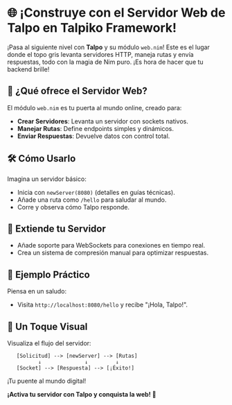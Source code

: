 # 🌐 ¡Construye con el Servidor Web de Talpo en Talpiko Framework!

¡Pasa al siguiente nivel con **Talpo** y su módulo `web.nim`! Este es el lugar donde el topo gris levanta servidores HTTP, maneja rutas y envía respuestas, todo con la magia de Nim puro. ¡Es hora de hacer que tu backend brille!

## 🚀 ¿Qué ofrece el Servidor Web?
El módulo `web.nim` es tu puerta al mundo online, creado para:
- **Crear Servidores**: Levanta un servidor con sockets nativos.
- **Manejar Rutas**: Define endpoints simples y dinámicos.
- **Enviar Respuestas**: Devuelve datos con control total.

## 🛠️ Cómo Usarlo
Imagina un servidor básico:
- Inicia con `newServer(8080)` (detalles en guías técnicas).
- Añade una ruta como `/hello` para saludar al mundo.
- Corre y observa cómo Talpo responde.

## 🌱 Extiende tu Servidor
- Añade soporte para WebSockets para conexiones en tiempo real.
- Crea un sistema de compresión manual para optimizar respuestas.

## 🎉 Ejemplo Práctico
Piensa en un saludo:
- Visita `http://localhost:8080/hello` y recibe "¡Hola, Talpo!".

## 🎨 Un Toque Visual
Visualiza el flujo del servidor:
```
   [Solicitud] --> [newServer] --> [Rutas]
          ↓              ↓         ↓
   [Socket] --> [Respuesta] --> [¡Éxito!]
```
¡Tu puente al mundo digital!

**¡Activa tu servidor con Talpo y conquista la web! 🐾**